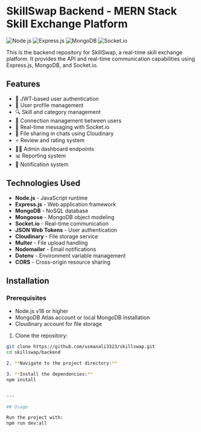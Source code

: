# SkillSwap Backend - MERN Stack Skill Exchange Platform

![Node.js](https://img.shields.io/badge/Node.js-18.x-green)
![Express.js](https://img.shields.io/badge/Express.js-5.x-blue)
![MongoDB](https://img.shields.io/badge/MongoDB-6.x-green)
![Socket.io](https://img.shields.io/badge/Socket.io-4.x-yellow)

This is the backend repository for SkillSwap, a real-time skill exchange platform. It provides the API and real-time communication capabilities using Express.js, MongoDB, and Socket.io.

## Features

- 🔐 JWT-based user authentication
- 👤 User profile management
- 🔍 Skill and category management
- 🤝 Connection management between users
- 💬 Real-time messaging with Socket.io
- 📁 File sharing in chats using Cloudinary
- ⭐ Review and rating system
- 👮‍♂️ Admin dashboard endpoints
- 📊 Reporting system
- 🔔 Notification system

## Technologies Used

- **Node.js** - JavaScript runtime
- **Express.js** - Web application framework
- **MongoDB** - NoSQL database
- **Mongoose** - MongoDB object modeling
- **Socket.io** - Real-time communication
- **JSON Web Tokens** - User authentication
- **Cloudinary** - File storage service
- **Multer** - File upload handling
- **Nodemailer** - Email notifications
- **Dotenv** - Environment variable management
- **CORS** - Cross-origin resource sharing

## Installation

### Prerequisites
- Node.js v18 or higher
- MongoDB Atlas account or local MongoDB installation
- Cloudinary account for file storage

1. Clone the repository:
```bash
git clone https://github.com/usmanali3323/skillswap.git
cd skillswap/backend

2. **Navigate to the project directory:**

3. **Install the dependencies:**
npm install


---

## Usage

Run the project with:
npm run dev:all
